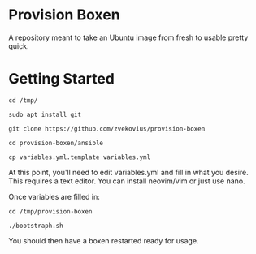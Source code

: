 # Provision Boxen
A repository meant to take an Ubuntu image from fresh to usable pretty quick.

# Getting Started
`cd /tmp/`

`sudo apt install git`

`git clone https://github.com/zvekovius/provision-boxen`

`cd provision-boxen/ansible`

`cp variables.yml.template variables.yml`

At this point, you'll need to edit variables.yml and fill in what you desire. This requires a text editor. You can install neovim/vim or just use nano.

Once variables are filled in:

`cd /tmp/provision-boxen`

`./bootstraph.sh`

You should then have a boxen restarted ready for usage.

